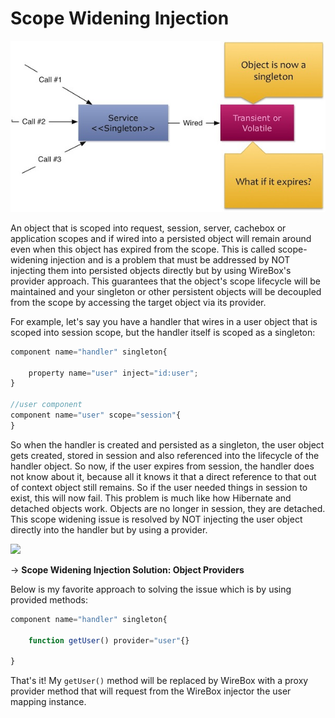# Scope Widening Injection

![](../../.gitbook/assets/scope_wideningInjection%20%281%29.jpg)

An object that is scoped into request, session, server, cachebox or application scopes and if wired into a persisted object will remain around even when this object has expired from the scope. This is called scope-widening injection and is a problem that must be addressed by NOT injecting them into persisted objects directly but by using WireBox's provider approach. This guarantees that the object's scope lifecycle will be maintained and your singleton or other persistent objects will be decoupled from the scope by accessing the target object via its provider.

For example, let's say you have a handler that wires in a user object that is scoped into session scope, but the handler itself is scoped as a singleton:

```javascript
component name="handler" singleton{

    property name="user" inject="id:user";
}

//user component
component name="user" scope="session"{
}
```

So when the handler is created and persisted as a singleton, the user object gets created, stored in session and also referenced into the lifecycle of the handler object. So now, if the user expires from session, the handler does not know about it, because all it knows it that a direct reference to that out of context object still remains. So if the user needed things in session to exist, this will now fail. This problem is much like how Hibernate and detached objects work. Objects are no longer in session, they are detached. This scope widening issue is resolved by NOT injecting the user object directly into the handler but by using a provider.

![](../../.gitbook/assets/scope_wideninginjectionsolution.jpg)

→ **Scope Widening Injection Solution: Object Providers**

Below is my favorite approach to solving the issue which is by using provided methods:

```javascript
component name="handler" singleton{

    function getUser() provider="user"{}

}
```

That's it! My `getUser()` method will be replaced by WireBox with a proxy provider method that will request from the WireBox injector the user mapping instance.

